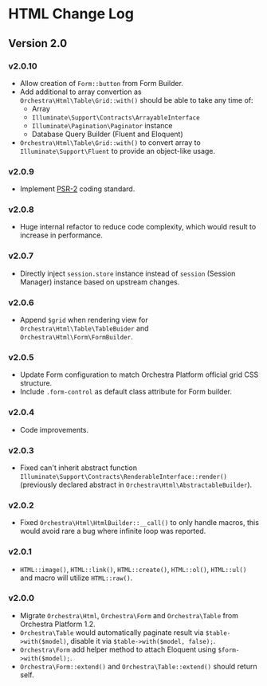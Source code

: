 HTML Change Log
==============

## Version 2.0

### v2.0.10

* Allow creation of `Form::button` from Form Builder.
* Add additional to array convertion as `Orchestra\Html\Table\Grid::with()` should be able to take any time of:
  - Array
  - `Illuminate\Support\Contracts\ArrayableInterface`
  - `Illuminate\Pagination\Paginator` instance
  - Database Query Builder (Fluent and Eloquent)
* `Orchestra\Html\Table\Grid::with()` to convert array to `Illuminate\Support\Fluent` to provide an object-like usage.

### v2.0.9

* Implement [PSR-2](https://github.com/php-fig/fig-standards/blob/master/accepted/PSR-2-coding-style-guide.md) coding standard.

### v2.0.8

* Huge internal refactor to reduce code complexity, which would result to increase in performance.

### v2.0.7

* Directly inject `session.store` instance instead of `session` (Session Manager) instance based on upstream changes.

### v2.0.6

* Append `$grid` when rendering view for `Orchestra\Html\Table\TableBuider` and `Orchestra\Html\Form\FormBuilder`.

### v2.0.5

* Update Form configuration to match Orchestra Platform official grid CSS structure.
* Include `.form-control` as default class attribute for Form builder.

### v2.0.4

* Code improvements.

### v2.0.3

* Fixed can't inherit abstract function `Illuminate\Support\Contracts\RenderableInterface::render()` (previously declared abstract in `Orchestra\Html\AbstractableBuilder`).

### v2.0.2

* Fixed `Orchestra\Html\HtmlBuilder::__call()` to only handle macros, this would avoid rare a bug where infinite loop was reported.

### v2.0.1

* `HTML::image()`, `HTML::link()`, `HTML::create()`, `HTML::ol()`, `HTML::ul()` and macro will utilize `HTML::raw()`.

### v2.0.0

* Migrate `Orchestra\Html`, `Orchestra\Form` and `Orchestra\Table` from Orchestra Platform 1.2.
* `Orchestra\Table` would automatically paginate result via `$table->with($model)`, disable it via `$table->with($model, false);`.
* `Orchestra\Form` add helper method to attach Eloquent using `$form->with($model);`.
* `Orchestra\Form::extend()` and `Orchestra\Table::extend()` should return self.
